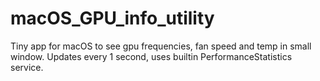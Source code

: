 # macOS_GPU_info_utility

Tiny app for macOS to see gpu frequencies, fan speed and temp in small window. Updates every 1 second, uses builtin PerformanceStatistics service.
